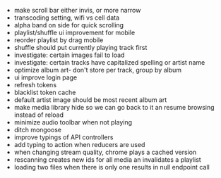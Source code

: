 - make scroll bar either invis, or more narrow
- transcoding setting, wifi vs cell data
- alpha band on side for quick scrolling
- playlist/shuffle ui improvement for mobile
- reorder playlist by drag mobile
- shuffle should put currently playing track first
- investigate: certain images fail to load
- investigate: certain tracks have capitalized spelling or artist name
- optimize album art- don't store per track, group by album
- ui improve login page
- refresh tokens
- blacklist token cache
- default artist image should be most recent album art
- make media library hide so we can go back to it an resume browsing instead of reload
- minimize audio toolbar when not playing
- ditch mongoose
- improve typings of API controllers
- add typing to action when reducers are used
- when changing stream quality, chrome plays a cached version
- rescanning creates new ids for all media an invalidates a playlist
- loading two files when there is only one results in null endpoint call
